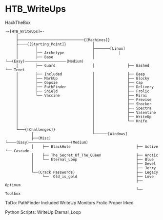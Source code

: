 # HTB_WriteUps
HackTheBox

    -=[HTB_WriteUps]=-
         │
         ├──────────────────────────────{[Machines]}
         ├────{[Starting_Point]}            │   
         │        │                         ├───────[Linux]
         │        ├── Archetype             │           │     
         │        ├── Base                  │           └──(Easy)───────────────────(Medium)
         │        ├── Guard                 │               ├── Bashed                └── Tenet
         │        ├── Included              │               ├── Beep                 
         │        ├── MarkUp                │               ├── Blocky
         │        ├── Oopsie                │               ├── Cap
         │        ├── PathFinder            │               ├── Delivery         
         │        ├── Shield                │               ├── Frolic
         │        └── Vaccine               │               ├── Mirai
         │                                  │               ├── Previse         
         │                                  │               ├── Shocker
         │                                  │               ├── Spectra 
         │                                  │               ├── Valentine
         │                                  │               ├── WriteUp 
         │                                  │               └── Knife
         │                                  │                            
         └───{[Challenges]}                 │
                │                           └──────[Windows]
                ├──(Misc)                                └────(Easy)───────────────────(Medium)
                │    ├── BlackHole                              ├── Active               └── Cascade
                │    ├── The_Secret_Of_The_Queen                ├── Arctic
                │    └── Eternal_Loop                           ├── Blue
                │                                               ├── Devel
                │                                               ├── Jerry
                └──(Crack Passwords)                            ├── Legacy
                     └──  Old_is_gold                           ├── Love
                                                                ├── Optimum 
                                                                └── Toolbox




ToDo: PathFinder Included WriteUp Monitors Frolic Proper Irked   
      
Python Scripts: WriteUp Eternal_Loop 
      

